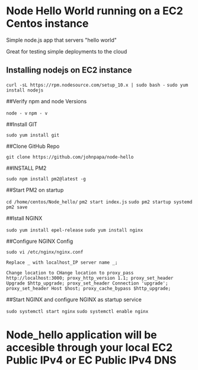 # Node Hello World running on a EC2 Centos instance

Simple node.js app that servers "hello world"

Great for testing simple deployments to the cloud

## Installing nodejs on EC2 instance

`curl -sL https://rpm.nodesource.com/setup_10.x | sudo bash -`
`sudo yum install nodejs`


##Verify npm and node Versions

`node - v`
`npm - v`


##Install GIT

`sudo yum install git`


##Clone GitHub Repo

`git clone https://github.com/johnpapa/node-hello`


##INSTALL PM2

`sudo npm install pm2@latest -g`


##Start PM2 on startup

`cd /home/centos/Node_hello/`
`pm2 start index.js`
`sudo pm2 startup systemd`
`pm2 save`


##Istall NGINX

`sudo yum install epel-release`
`sudo yum install nginx`


##Configure NGINX Config

`sudo vi /etc/nginx/nginx.conf`

`Replace _ with localhost_IP
server name _;`

`Change location to CHange location to
    proxy_pass http://localhost:3000;
    proxy_http_version 1.1;
    proxy_set_header Upgrade $http_upgrade;
    proxy_set_header Connection 'upgrade';
    proxy_set_header Host $host;
    proxy_cache_bypass $http_upgrade;`
    
    
 ##Start NGINX and configure NGINX as startup service
 
 `sudo systemctl start nginx`
 `sudo systemctl enable nginx`
 
 
 
 # Node_hello application will be accesible through your local EC2 Public IPv4 or EC Public IPv4 DNS
